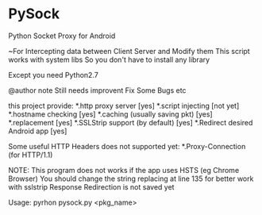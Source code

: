 # PySock
Python Socket Proxy for Android

~For Intercepting data between Client Server and Modify them
This script works with system libs
So you don't have to install any library

Except you need Python2.7

@author note
Still needs improvent
Fix Some Bugs
etc

this project provide:
*.http proxy server [yes]
*.script injecting [not yet]
*.hostname checking [yes]
*.caching (usually saving pkt) [yes]
*.replacement [yes]
*.SSLStrip support (by default) [yes]
*.Redirect desired Android app [yes]

Some useful HTTP Headers does not supported yet:
*.Proxy-Connection (for HTTP/1.1)


NOTE:
This program does not works if the app uses HSTS (eg Chrome Browser)
You should change the string replacing at line 135 for better work with sslstrip
Response Redirection is not saved yet

Usage:
pyrhon pysock.py <pkg_name>
